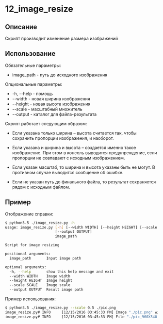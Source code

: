 # 12_image_resize

## Описание

Скрипт производит изменение размера изображений

## Использование

Обязательные параметры:

* image_path - путь до исходного изображения

Опциональные параметры:

* -h, --help - помощь
* --width - новая ширина изображения
* --height - новая высота изображения
* --scale - масштабный множитель
* --output - каталог для файла-результата

Скрипт работает следующим образом:

* Если указана только ширина – высота считается так, чтобы сохранить
пропорции изображения, и наоборот.
 
* Если указана и ширина и высота – создается именно такое изображение.
При этом в консоль выводится предупреждение, если пропорции не
совпадают с исходным изображением.
 
* Если указан масштаб, то ширина и высота указаны быть не могут. 
В противном случае выводится сообщение об ошибке.

* Если не указан путь до финального файла, то результат сохраняется
рядом с исходным файлом.

## Пример

Отображение справки:

```sh
$ python3.5 ./image_resize.py -h
usage: image_resize.py [-h] [--width WIDTH] [--height HEIGHT] [--scale SCALE]
                       [--output OUTPUT]
                       image_path

Script for image resizing

positional arguments:
  image_path       Input image path

optional arguments:
  -h, --help       show this help message and exit
  --width WIDTH    Image width
  --height HEIGHT  Image height
  --scale SCALE    Image scale
  --output OUTPUT  Result image path
```

Пример использования:

```sh
$ python3.5 ./image_resize.py --scale 0.5 ./pic.png
image_resize.py# INFO     [12/15/2016 03:45:33 PM] Image "./pic.png" with size 1920x1080 is loaded
image_resize.py# INFO     [12/15/2016 03:45:33 PM] File "./pic_960X540.png" saved
```
